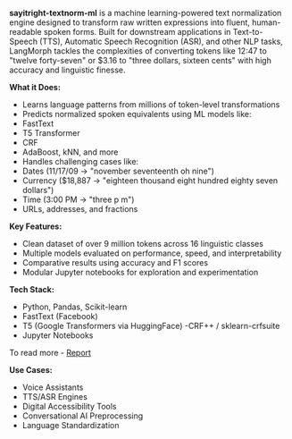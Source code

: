 **sayitright-textnorm-ml** is a machine learning-powered text normalization engine designed to transform raw written expressions into fluent, human-readable spoken forms. Built for downstream applications in Text-to-Speech (TTS), Automatic Speech Recognition (ASR), and other NLP tasks, LangMorph tackles the complexities of converting tokens like 12:47 to "twelve forty-seven" or $3.16 to "three dollars, sixteen cents" with high accuracy and linguistic finesse. 

**What it Does:** 
- Learns language patterns from millions of token-level transformations
- Predicts normalized spoken equivalents using ML models like:
- FastText
- T5 Transformer
- CRF
- AdaBoost, kNN, and more
- Handles challenging cases like:
- Dates (11/17/09 → "november seventeenth oh nine")
- Currency ($18,887 → "eighteen thousand eight hundred eighty seven dollars")
- Time (3:00 PM → "three p m")
- URLs, addresses, and fractions 

**Key Features:**
- Clean dataset of over 9 million tokens across 16 linguistic classes
- Multiple models evaluated on performance, speed, and interpretability
- Comparative results using accuracy and F1 scores
- Modular Jupyter notebooks for exploration and experimentation 

**Tech Stack:**
- Python, Pandas, Scikit-learn
- FastText (Facebook)
- T5 (Google Transformers via HuggingFace)
-CRF++ / sklearn-crfsuite
- Jupyter Notebooks

To read more - [Report](https://docs.google.com/document/d/1E6cTCHRMHmiN7xopgDCIRmK2yb4w0o7D/edit?usp=sharing&ouid=112722355947732076323&rtpof=true&sd=true)

**Use Cases:** 
- Voice Assistants
- TTS/ASR Engines
- Digital Accessibility Tools
- Conversational AI Preprocessing
- Language Standardization
